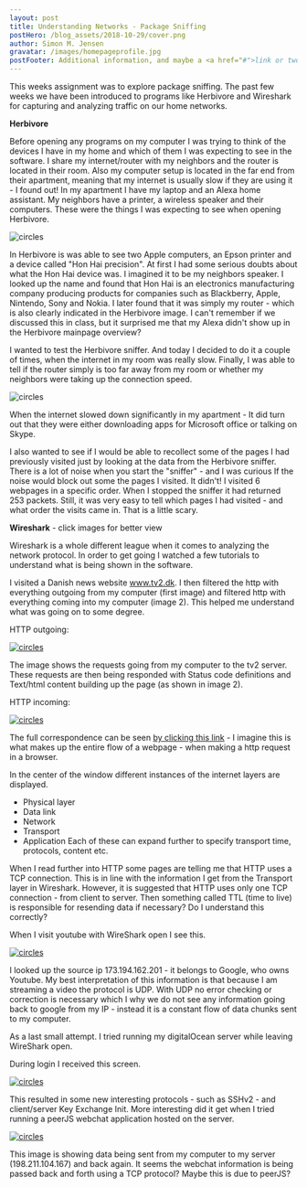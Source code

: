 ```yaml
---
layout: post
title: Understanding Networks - Package Sniffing
postHero: /blog_assets/2018-10-29/cover.png
author: Simon M. Jensen
gravatar: /images/homepageprofile.jpg
postFooter: Additional information, and maybe a <a href="#">link or two</a>
---
```


This weeks assignment was to explore package sniffing. The past few weeks we have been introduced to programs like Herbivore and Wireshark for capturing and analyzing traffic on our home networks.

<strong>Herbivore</strong>

Before opening any programs on my computer I was trying to think of the devices I have in my home and which of them I was expecting to see in the software. I share my internet/router with my neighbors and the router is located in their room. Also my computer setup is located in the far end from their apartment, meaning that my internet is usually slow if they are using it - I found out!
In my apartment I have my laptop and an Alexa home assistant. My neighbors have a printer, a wireless speaker and their computers. These were the things I was expecting to see when opening Herbivore.


<div class="aroundImage">
<img src="/blog_assets/2018-10-29/devicesHerb.png"
     alt="circles">
</div>

In Herbivore is was able to see two Apple computers, an Epson printer and a device called "Hon Hai precision". At first I had some serious doubts about what the Hon Hai device was. I imagined it to be my neighbors speaker. I looked up the name and found that Hon Hai is an electronics manufacturing company producing products for companies such as Blackberry, Apple, Nintendo, Sony and Nokia. I later found that it was simply my router - which is also clearly indicated in the Herbivore image.
I can't remember if we discussed this in class, but it surprised me that my Alexa didn't show up in the Herbivore mainpage overview?

I wanted to test the Herbivore sniffer. And today I decided to do it a couple of times, when the internet in my room was really slow. Finally, I was able to tell if the router simply is too far away from my room or whether my neighbors were taking up the connection speed.

<div class="aroundImage">
<img src="/blog_assets/2018-10-29/WhenInternetIsSlow.png"
     alt="circles">
</div>

When the internet slowed down significantly in my apartment - It did turn out that they were either downloading apps for Microsoft office or talking on Skype.   

I also wanted to see if I would be able to recollect some of the pages I had previously visited just by looking at the data from the Herbivore sniffer. There is a lot of noise when you start the "sniffer" - and I was curious If the noise would block out some the pages I visited. It didn't! I visited 6 webpages in a specific order. When I stopped the sniffer it had returned 253 packets. Still, it was very easy to tell which pages I had visited - and what order the visits came in. That is a little scary.

<strong>Wireshark</strong> - click images for better view

Wireshark is a whole different league when it comes to analyzing the network protocol. In order to get going I watched a few tutorials to understand what is being shown in the software.

I visited a Danish news website www.tv2.dk. I then filtered the http with everything outgoing from my computer (first image) and filtered http with everything coming into my computer (image 2). This helped me understand what was going on to some degree.

HTTP outgoing:
<div class="aroundImage">
<a href="/blog_assets/2018-10-29/httpReqfromPctoTv2.png">
<img src="/blog_assets/2018-10-29/httpReqfromPctoTv2.png"
     alt="circles"> </a>
</div>

The image shows the requests going from my computer to the tv2 server. These requests are then being responded with Status code definitions and Text/html content building up the page (as shown in image 2).

HTTP incoming:
<div class="aroundImage">
<a href="/blog_assets/2018-10-29/statusreturnedfromGet.png">
<img src="/blog_assets/2018-10-29/statusreturnedfromGet.png"
     alt="circles"></a>
</div>

The full correspondence can be seen <a href="/blog_assets/2018-10-29/httpNewsGETRes.txt">
by clicking this link</a> - I imagine this is what makes up the entire flow of a webpage - when making a http request in a browser.

In the center of the window different instances of the internet layers are displayed.
* Physical layer
* Data link
* Network
* Transport
* Application
Each of these can expand further to specify transport time, protocols, content etc.

When I read further into HTTP some pages are telling me that HTTP uses a TCP connection. This is in line with the information I get from the Transport layer in Wireshark. However, it is suggested that HTTP uses only one TCP connection - from client to server. Then something called TTL (time to live) is responsible for resending data if necessary? Do I understand this correctly?

When I visit youtube with WireShark open I see this.

<div class="aroundImage">
<a href="/blog_assets/2018-10-29/udp.png">
<img src="/blog_assets/2018-10-29/udp.png"
     alt="circles"> </a>
</div>

I looked up the source ip 173.194.162.201 - it belongs to Google, who owns Youtube. My best interpretation of this information is that because I am streaming a video the protocol is UDP. With UDP no error checking or correction is necessary which I why we do not see any information going back to google from my IP - instead it is a constant flow of data chunks sent to my computer.

As a last small attempt. I tried running my digitalOcean server while leaving WireShark open.

During login I received this screen.


<div class="aroundImage">
<a href="/blog_assets/2018-10-29/digitalOcean server.png">
<img src="/blog_assets/2018-10-29/digitalocean server.png"
     alt="circles"> </a>
</div>

This resulted in some new interesting protocols - such as SSHv2 - and client/server Key Exchange Init.
More interesting did it get when I tried running a peerJS webchat application hosted on the server.

<div class="aroundImage">
<a href="/blog_assets/2018-10-29/peerwebchat.png">
<img src="/blog_assets/2018-10-29/peerwebchat.png"
     alt="circles"> </a>
</div>

This image is showing data being sent from my computer to my server (198.211.104.167) and back again. It seems the webchat information is being passed back and forth using a TCP protocol? Maybe this is due to peerJS?


<br>
<br>

